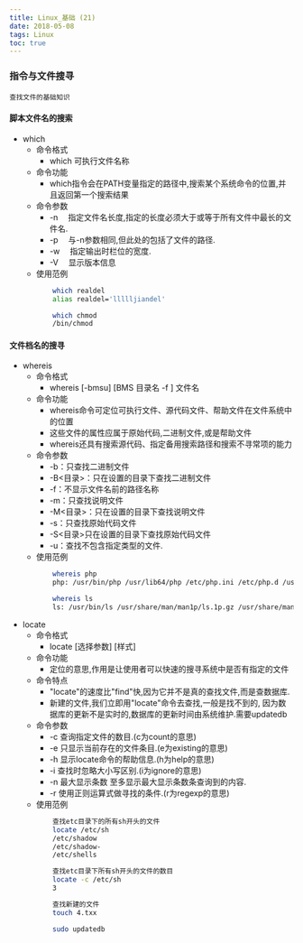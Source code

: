 ```yaml
---
title: Linux_基础 (21)
date: 2018-05-08
tags: Linux
toc: true
---
```


### 指令与文件搜寻
    查找文件的基础知识

<!-- more -->

#### 脚本文件名的搜索
- which
    * 命令格式
        * which 可执行文件名称
    * 命令功能
        * which指令会在PATH变量指定的路径中,搜索某个系统命令的位置,并且返回第一个搜索结果
    * 命令参数
        * -n 　指定文件名长度,指定的长度必须大于或等于所有文件中最长的文件名.
        * -p 　与-n参数相同,但此处的包括了文件的路径.
        * -w 　指定输出时栏位的宽度.
        * -V 　显示版本信息
    * 使用范例
        ```bash
            which realdel
            alias realdel='llllljiandel'

            which chmod
            /bin/chmod
        ```

#### 文件档名的搜寻
- whereis 
    * 命令格式
        * whereis [-bmsu] [BMS 目录名 -f ] 文件名
    * 命令功能
        * whereis命令可定位可执行文件、源代码文件、帮助文件在文件系统中的位置
        * 这些文件的属性应属于原始代码,二进制文件,或是帮助文件
        * whereis还具有搜索源代码、指定备用搜索路径和搜索不寻常项的能力
    * 命令参数
        * -b：只查找二进制文件
        * -B<目录>：只在设置的目录下查找二进制文件
        * -f：不显示文件名前的路径名称
        * -m：只查找说明文件
        * -M<目录>：只在设置的目录下查找说明文件
        * -s：只查找原始代码文件
        * -S<目录>只在设置的目录下查找原始代码文件
        * -u：查找不包含指定类型的文件.
    * 使用范例
        ```bash
            whereis php
            php: /usr/bin/php /usr/lib64/php /etc/php.ini /etc/php.d /usr/local/bin/php /usr/local/php /usr/share/php

            whereis ls
            ls: /usr/bin/ls /usr/share/man/man1p/ls.1p.gz /usr/share/man/man1/ls.1.gz
        ```
- locate
    * 命令格式
        * locate [选择参数] [样式]
    * 命令功能
        * 定位的意思,作用是让使用者可以快速的搜寻系统中是否有指定的文件
    * 命令特点
        * "locate"的速度比"find"快,因为它并不是真的查找文件,而是查数据库.
        * 新建的文件,我们立即用"locate"命令去查找,一般是找不到的, 因为数据库的更新不是实时的,数据库的更新时间由系统维护.需要updatedb
    * 命令参数
    	* -c 查询指定文件的数目.(c为count的意思)
        * -e 只显示当前存在的文件条目.(e为existing的意思)
        * -h 显示locate命令的帮助信息.(h为help的意思)
        * -i 查找时忽略大小写区别.(i为ignore的意思)
        * -n 最大显示条数 至多显示最大显示条数条查询到的内容.
        * -r 使用正则运算式做寻找的条件.(r为regexp的意思)
    * 使用范例
        ```bash
            查找etc目录下的所有sh开头的文件
            locate /etc/sh
            /etc/shadow
            /etc/shadow-
            /etc/shells

            查找etc目录下所有sh开头的文件的数目
            locate -c /etc/sh
            3

            查找新建的文件
            touch 4.txx

            sudo updatedb
        ```

